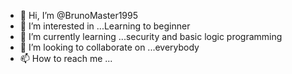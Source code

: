 - 👋 Hi, I’m @BrunoMaster1995
- 👀 I’m interested in ...Learning to beginner
- 🌱 I’m currently learning ...security and basic logic programming
- 💞️ I’m looking to collaborate on ...everybody
- 📫 How to reach me ...

<!---
BrunoMaster1995/BrunoMaster1995 is a ✨ special ✨ repository because its `README.md` (this file) appears on your GitHub profile.
You can click the Preview link to take a look at your changes.
--->
